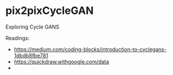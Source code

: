 # pix2pixCycleGAN
Exploring Cycle GANS


Readings:

* https://medium.com/coding-blocks/introduction-to-cyclegans-1dbdb8fbe781
* https://quickdraw.withgoogle.com/data
* 